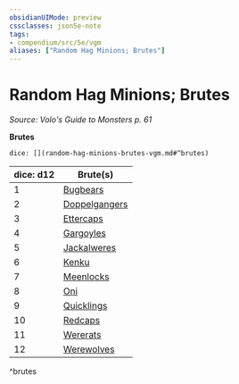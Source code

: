 ```yaml
---
obsidianUIMode: preview
cssclasses: json5e-note
tags:
- compendium/src/5e/vgm
aliases: ["Random Hag Minions; Brutes"]
---
```

# Random Hag Minions; Brutes
*Source: Volo's Guide to Monsters p. 61* 

**Brutes**

`dice: [](random-hag-minions-brutes-vgm.md#^brutes)`

| dice: d12 | Brute(s) |
|-----------|----------|
| 1 | [Bugbears](/2-Mechanics/CLI/bestiary/humanoid/bugbear.md) |
| 2 | [Doppelgangers](/2-Mechanics/CLI/bestiary/monstrosity/doppelganger.md) |
| 3 | [Ettercaps](/2-Mechanics/CLI/bestiary/monstrosity/ettercap.md) |
| 4 | [Gargoyles](/2-Mechanics/CLI/bestiary/elemental/gargoyle.md) |
| 5 | [Jackalweres](/2-Mechanics/CLI/bestiary/humanoid/jackalwere.md) |
| 6 | [Kenku](/2-Mechanics/CLI/bestiary/humanoid/kenku.md) |
| 7 | [Meenlocks](/2-Mechanics/CLI/bestiary/fey/meenlock-mpmm.md) |
| 8 | [Oni](/2-Mechanics/CLI/bestiary/giant/oni.md) |
| 9 | [Quicklings](/2-Mechanics/CLI/bestiary/fey/quickling-mpmm.md) |
| 10 | [Redcaps](/2-Mechanics/CLI/bestiary/fey/redcap-mpmm.md) |
| 11 | [Wererats](/2-Mechanics/CLI/bestiary/humanoid/wererat.md) |
| 12 | [Werewolves](/2-Mechanics/CLI/bestiary/humanoid/werewolf.md) |
^brutes